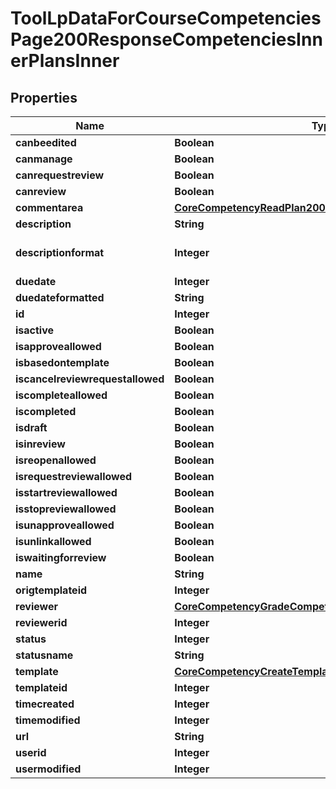 

# ToolLpDataForCourseCompetenciesPage200ResponseCompetenciesInnerPlansInner


## Properties

| Name | Type | Description | Notes |
|------------ | ------------- | ------------- | -------------|
|**canbeedited** | **Boolean** | canbeedited |  [optional] |
|**canmanage** | **Boolean** | canmanage |  [optional] |
|**canrequestreview** | **Boolean** | canrequestreview |  [optional] |
|**canreview** | **Boolean** | canreview |  [optional] |
|**commentarea** | [**CoreCompetencyReadPlan200ResponseCommentarea**](CoreCompetencyReadPlan200ResponseCommentarea.md) |  |  [optional] |
|**description** | **String** | description |  [optional] |
|**descriptionformat** | **Integer** | description format (1 &#x3D; HTML, 0 &#x3D; MOODLE, 2 &#x3D; PLAIN, or 4 &#x3D; MARKDOWN) |  [optional] |
|**duedate** | **Integer** | duedate |  [optional] |
|**duedateformatted** | **String** | duedateformatted |  [optional] |
|**id** | **Integer** | id |  [optional] |
|**isactive** | **Boolean** | isactive |  [optional] |
|**isapproveallowed** | **Boolean** | isapproveallowed |  [optional] |
|**isbasedontemplate** | **Boolean** | isbasedontemplate |  [optional] |
|**iscancelreviewrequestallowed** | **Boolean** | iscancelreviewrequestallowed |  [optional] |
|**iscompleteallowed** | **Boolean** | iscompleteallowed |  [optional] |
|**iscompleted** | **Boolean** | iscompleted |  [optional] |
|**isdraft** | **Boolean** | isdraft |  [optional] |
|**isinreview** | **Boolean** | isinreview |  [optional] |
|**isreopenallowed** | **Boolean** | isreopenallowed |  [optional] |
|**isrequestreviewallowed** | **Boolean** | isrequestreviewallowed |  [optional] |
|**isstartreviewallowed** | **Boolean** | isstartreviewallowed |  [optional] |
|**isstopreviewallowed** | **Boolean** | isstopreviewallowed |  [optional] |
|**isunapproveallowed** | **Boolean** | isunapproveallowed |  [optional] |
|**isunlinkallowed** | **Boolean** | isunlinkallowed |  [optional] |
|**iswaitingforreview** | **Boolean** | iswaitingforreview |  [optional] |
|**name** | **String** | name |  [optional] |
|**origtemplateid** | **Integer** | origtemplateid |  [optional] |
|**reviewer** | [**CoreCompetencyGradeCompetency200ResponseActionuser**](CoreCompetencyGradeCompetency200ResponseActionuser.md) |  |  [optional] |
|**reviewerid** | **Integer** | reviewerid |  [optional] |
|**status** | **Integer** | status |  [optional] |
|**statusname** | **String** | statusname |  [optional] |
|**template** | [**CoreCompetencyCreateTemplate200Response**](CoreCompetencyCreateTemplate200Response.md) |  |  [optional] |
|**templateid** | **Integer** | templateid |  [optional] |
|**timecreated** | **Integer** | timecreated |  [optional] |
|**timemodified** | **Integer** | timemodified |  [optional] |
|**url** | **String** | url |  [optional] |
|**userid** | **Integer** | userid |  [optional] |
|**usermodified** | **Integer** | usermodified |  [optional] |



